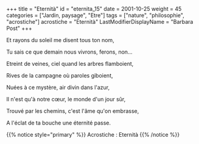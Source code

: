 +++
title = "Eternità"
id = "eternita_15"
date = 2001-10-25
weight = 45
categories = ["Jardin, paysage", "Etre"]
tags = ["nature", "philosophie", "acrostiche"]
acrostiche = "Eternità"
LastModifierDisplayName = "Barbara Post"
+++

Et rayons du soleil me disent tous ton nom,

Tu sais ce que demain nous vivrons, ferons, non...

Etreint de veines, ciel quand les arbres flamboient,

Rives de la campagne où paroles giboient,

Nuées à ce mystère, air divin dans l'azur,

Il n'est qu'à notre cœur, le monde d'un jour sûr,

Trouvé par les chemins, c'est l'âme qu'on embrasse,

A l'éclat de ta bouche une éternité passe.

{{% notice style="primary" %}}
Acrostiche : Eternità
{{% /notice %}}
